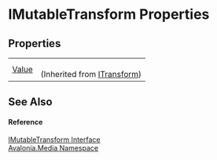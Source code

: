 # IMutableTransform Properties




## Properties
<table>
<tr>
<td><a href="P_Avalonia_Media_ITransform_Value">Value</a></td>
<td><br />(Inherited from <a href="T_Avalonia_Media_ITransform">ITransform</a>)</td>
</tr>
</table>

## See Also


#### Reference
<a href="T_Avalonia_Media_IMutableTransform">IMutableTransform Interface</a>  
<a href="N_Avalonia_Media">Avalonia.Media Namespace</a>  
